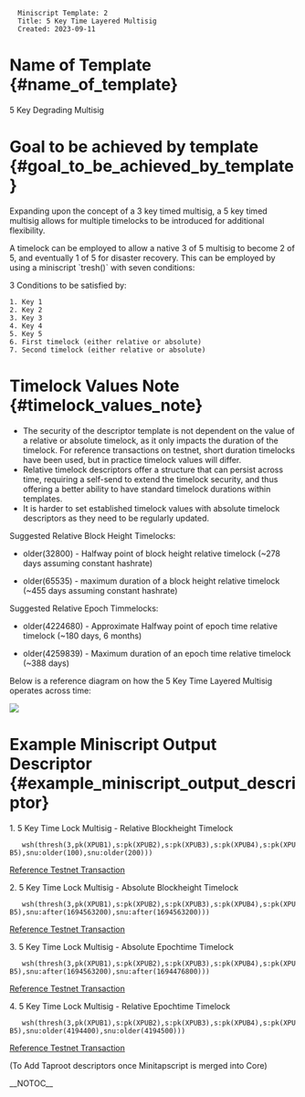       Miniscript Template: 2
      Title: 5 Key Time Layered Multisig
      Created: 2023-09-11

Name of Template {#name_of_template}
================

5 Key Degrading Multisig

Goal to be achieved by template {#goal_to_be_achieved_by_template}
===============================

Expanding upon the concept of a 3 key timed multisig, a 5 key timed
multisig allows for multiple timelocks to be introduced for additional
flexibility.

A timelock can be employed to allow a native 3 of 5 multisig to become 2
of 5, and eventually 1 of 5 for disaster recovery. This can be employed
by using a miniscript \`tresh()\` with seven conditions:

3 Conditions to be satisfied by:

    1. Key 1
    2. Key 2
    3. Key 3
    4. Key 4
    5. Key 5
    6. First timelock (either relative or absolute)
    7. Second timelock (either relative or absolute)

Timelock Values Note {#timelock_values_note}
====================

-   The security of the descriptor template is not dependent on the
    value of a relative or absolute timelock, as it only impacts the
    duration of the timelock. For reference transactions on testnet,
    short duration timelocks have been used, but in practice timelock
    values will differ.
-   Relative timelock descriptors offer a structure that can persist
    across time, requiring a self-send to extend the timelock security,
    and thus offering a better ability to have standard timelock
    durations within templates.
-   It is harder to set established timelock values with absolute
    timelock descriptors as they need to be regularly updated.

Suggested Relative Block Height Timelocks:

-   older(32800) - Halfway point of block height relative timelock
    (\~278 days assuming constant hashrate)

<!-- -->

-   older(65535) - maximum duration of a block height relative timelock
    (\~455 days assuming constant hashrate)

Suggested Relative Epoch Timmelocks:

-   older(4224680) - Approximate Halfway point of epoch time relative
    timelock (\~180 days, 6 months)

<!-- -->

-   older(4259839) - Maximum duration of an epoch time relative timelock
    (\~388 days)

Below is a reference diagram on how the 5 Key Time Layered Multisig
operates across time:

<img src=template-002/diagram.jpg></img>

Example Miniscript Output Descriptor {#example_miniscript_output_descriptor}
====================================

1\. 5 Key Time Lock Multisig - Relative Blockheight Timelock

`   wsh(thresh(3,pk(XPUB1),s:pk(XPUB2),s:pk(XPUB3),s:pk(XPUB4),s:pk(XPUB5),snu:older(100),snu:older(200)))`

[Reference Testnet
Transaction](https://mempool.space/testnet/tx/31e22b75d58323f7cfca225912a90d49ff959716babd9bad9fe6459a9f91b700)

2\. 5 Key Time Lock Multisig - Absolute Blockheight Timelock

`   wsh(thresh(3,pk(XPUB1),s:pk(XPUB2),s:pk(XPUB3),s:pk(XPUB4),s:pk(XPUB5),snu:after(1694563200),snu:after(1694563200)))`

[Reference Testnet
Transaction](https://mempool.space/testnet/tx/d6e1dd2e35ffcf111f3868ee38d22e70b2439d7b3bc1db064fef6d25eee3c506)

3\. 5 Key Time Lock Multisig - Absolute Epochtime Timelock

`   wsh(thresh(3,pk(XPUB1),s:pk(XPUB2),s:pk(XPUB3),s:pk(XPUB4),s:pk(XPUB5),snu:after(1694563200),snu:after(1694476800)))`

[Reference Testnet
Transaction](https://mempool.space/testnet/tx/caba0f5b81beac934aeed0b93a1a683bc86cf85b3bc935284404bfddb9ab0156)

4\. 5 Key Time Lock Multisig - Relative Epochtime Timelock

`   wsh(thresh(3,pk(XPUB1),s:pk(XPUB2),s:pk(XPUB3),s:pk(XPUB4),s:pk(XPUB5),snu:older(4194400),snu:older(4194500)))`

[Reference Testnet
Transaction](https://mempool.space/testnet/tx/747087e37aadf7965568d5efa0a02ccc328908539c99e30fcb1bb9631554e317)

(To Add Taproot descriptors once Minitapscript is merged into Core)

\_\_NOTOC\_\_
